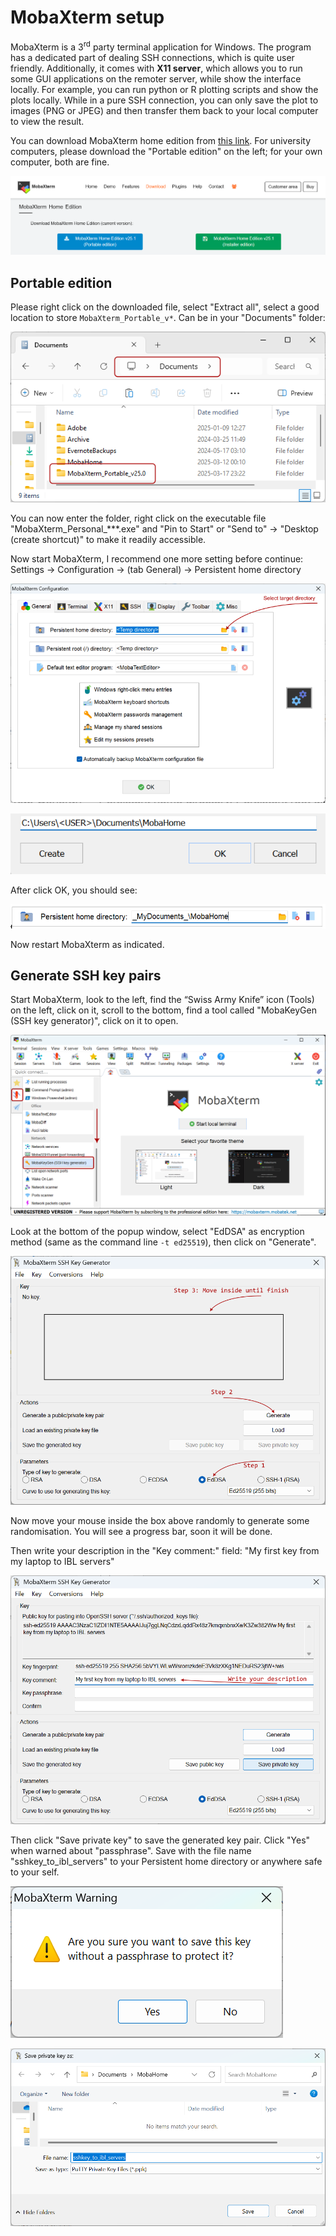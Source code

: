# MobaXterm setup

MobaXterm is a 3<sup>rd</sup> party terminal application for Windows. The program has a dedicated part of dealing SSH connections, which is quite user friendly. Additionally, it comes with **X11 server**, which allows you to run some GUI applications on the remoter server, while show the interface locally. For example, you can run python or R plotting scripts and show the plots locally. While in a pure SSH connection, you can only save the plot to images (PNG or JPEG) and then transfer them back to your local computer to view the result.

You can download MobaXterm home edition from [this link](https://mobaxterm.mobatek.net/download-home-edition.html). For university computers, please download the "Portable edition" on the left; for your own computer, both are fine.

![Download MobaXterm](../_static/images/mobaxterm_download.png)

## Portable edition

Please right click on the downloaded file, select "Extract all", select a good location to store `MobaXterm_Portable_v*`. Can be in your "Documents" folder:

![Unzip MobaXterm](../_static/images/mobaxterm_unzip.png)

You can now enter the folder, right click on the executable file "MobaXterm_Personal_***.exe" and "Pin to Start" or "Send to" -> "Desktop (create shortcut)" to make it readily accessible.

Now start MobaXterm, I recommend one more setting before continue:  
Settings -> Configuration -> (tab General) -> Persistent home directory

![Persistent home directory 1](../_static/images/mobaxterm_persistent_home_1.png)

![Persistent home directory 2](../_static/images/mobaxterm_persistent_home_2.png)

After click OK, you should see:

![Persistent home directory 3](../_static/images/mobaxterm_persistent_home_3.png)

Now restart MobaXterm as indicated.

## Generate SSH key pairs

Start MobaXterm, look to the left, find the “Swiss Army Knife” icon (Tools) on the left, click on it, scroll to the bottom, find a tool called "MobaKeyGen (SSH key generator)", click on it to open.

![MobaXterm keygen](../_static/images/mobaxterm_keygen.png)

Look at the bottom of the popup window, select "EdDSA" as encryption method (same as the command line `-t ed25519`), then click on "Generate".

![MobaXterm keygen generate](../_static/images/mobaxterm_keygen_gen.png)

Now move your mouse inside the box above randomly to generate some randomisation. You will see a progress bar, soon it will be done.

Then write your description in the "Key comment:" field: "My first key from my laptop to IBL servers"

![MobaXterm keygen comment and save](../_static/images/mobaxterm_keygen_comment_save.png)

Then click "Save private key" to save the generated key pair. Click "Yes" when warned about "passphrase". Save with the file name "sshkey_to_ibl_servers" to your Persistent home directory or anywhere safe to your self.

![mobaxterm_keygen_comment_save_warn](../_static/images/mobaxterm_keygen_comment_save_warn.png)

![mobaxterm_keygen_comment_save_privatekey](../_static/images/mobaxterm_keygen_comment_save_privatekey.png)